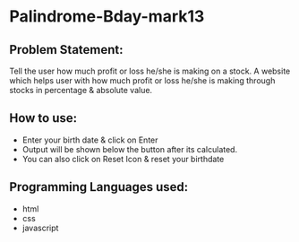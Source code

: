 # Palindrome-Bday-mark13

## Problem Statement:
Tell the user how much profit or loss he/she is making on a stock. A website which helps user with how much profit or loss he/she is making through stocks in percentage & absolute value.

## How to use:
- Enter your birth date & click on Enter
- Output will be shown below the button after its calculated.
- You can also click on Reset Icon & reset your birthdate

## Programming Languages used:
- html
- css
- javascript
